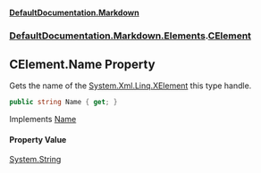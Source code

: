 #### [DefaultDocumentation.Markdown](index.md 'index')
### [DefaultDocumentation.Markdown.Elements](index.md#DefaultDocumentation.Markdown.Elements 'DefaultDocumentation.Markdown.Elements').[CElement](CElement.md 'DefaultDocumentation.Markdown.Elements.CElement')

## CElement.Name Property

Gets the name of the [System.Xml.Linq.XElement](https://docs.microsoft.com/en-us/dotnet/api/System.Xml.Linq.XElement 'System.Xml.Linq.XElement') this type handle.

```csharp
public string Name { get; }
```

Implements [Name](https://github.com/Doraku/DefaultDocumentation/blob/master/documentation/api/IElement.Name.md 'DefaultDocumentation.Api.IElement.Name')

#### Property Value
[System.String](https://docs.microsoft.com/en-us/dotnet/api/System.String 'System.String')